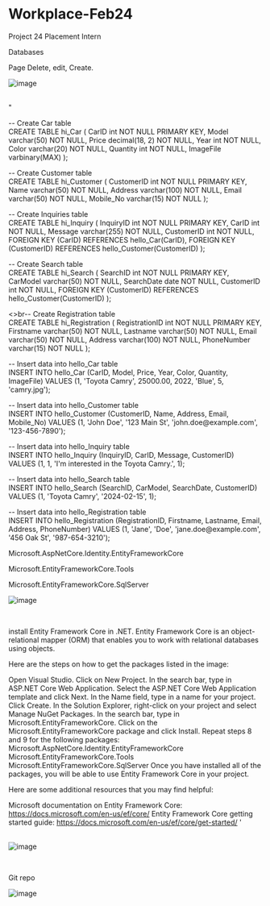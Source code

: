 # Workplace-Feb24
Project 24 Placement Intern  
<p>Databases

<p>Page Delete, edit, Create. 

![image](https://github.com/Dm2998/Workplace-/assets/114578666/66348a0e-1fea-4a73-a4b2-d0cfcdc738bf)


<br>
"
<p>-- Create Car table
  <br>
CREATE TABLE hi_Car (
  CarID int NOT NULL PRIMARY KEY,
  Model varchar(50) NOT NULL,
  Price decimal(18, 2) NOT NULL,
  Year int NOT NULL,
  Color varchar(20) NOT NULL,
  Quantity int NOT NULL,
  ImageFile  varbinary(MAX)
);

<p>-- Create Customer table
  <br>
CREATE TABLE hi_Customer (
  CustomerID int NOT NULL PRIMARY KEY,
  Name varchar(50) NOT NULL,
  Address varchar(100) NOT NULL,
  Email varchar(50) NOT NULL,
  Mobile_No varchar(15) NOT NULL
);

<p>-- Create Inquiries table
<br>
CREATE TABLE hi_Inquiry (
  InquiryID int NOT NULL PRIMARY KEY,
  CarID int NOT NULL,
  Message varchar(255) NOT NULL,
  CustomerID int NOT NULL,
  FOREIGN KEY (CarID) REFERENCES hello_Car(CarID),
  FOREIGN KEY (CustomerID) REFERENCES hello_Customer(CustomerID)
);

<p>-- Create Search table
  <br>
CREATE TABLE hi_Search (
  SearchID int NOT NULL PRIMARY KEY,
  CarModel varchar(50) NOT NULL,
  SearchDate date NOT NULL,
  CustomerID int NOT NULL,
  FOREIGN KEY (CustomerID) REFERENCES hello_Customer(CustomerID)
);

<>br-- Create Registration table
<br>
CREATE TABLE hi_Registration (
  RegistrationID int NOT NULL PRIMARY KEY,
  Firstname varchar(50) NOT NULL,
  Lastname varchar(50) NOT NULL,
  Email varchar(50) NOT NULL,
  Address varchar(100) NOT NULL,
  PhoneNumber varchar(15) NOT NULL
);





<p>-- Insert data into hello_Car table
<br>
INSERT INTO hello_Car (CarID, Model, Price, Year, Color, Quantity, ImageFile)
VALUES (1, 'Toyota Camry', 25000.00, 2022, 'Blue', 5, 'camry.jpg');

<p>-- Insert data into hello_Customer table
<br>
  INSERT INTO hello_Customer (CustomerID, Name, Address, Email, Mobile_No)
VALUES (1, 'John Doe', '123 Main St', 'john.doe@example.com', '123-456-7890');

<p>-- Insert data into hello_Inquiry table
<br>
INSERT INTO hello_Inquiry (InquiryID, CarID, Message, CustomerID)
VALUES (1, 1, 'I'm interested in the Toyota Camry.', 1);

<p>-- Insert data into hello_Search table
<br>
INSERT INTO hello_Search (SearchID, CarModel, SearchDate, CustomerID)
VALUES (1, 'Toyota Camry', '2024-02-15', 1);

<p>-- Insert data into hello_Registration table

  <br>
  INSERT INTO hello_Registration (RegistrationID, Firstname, Lastname, Email, Address, PhoneNumber)
VALUES (1, 'Jane', 'Doe', 'jane.doe@example.com', '456 Oak St', '987-654-3210');




<br>
<p>Microsoft.AspNetCore.Identity.EntityFrameworkCore
<p>Microsoft.EntityFrameworkCore.Tools
<p>Microsoft.EntityFrameworkCore.SqlServer


<br>

![image](https://github.com/Dm2998/Workplace-/assets/114578666/6c98f9e1-aae5-43b5-94b6-49bba3cf69fa)

<br>

install Entity Framework Core in .NET. Entity Framework Core is an object-relational mapper (ORM) that enables you to work with relational databases using objects.

Here are the steps on how to get the packages listed in the image:

Open Visual Studio.
Click on New Project.
In the search bar, type in ASP.NET Core Web Application.
Select the ASP.NET Core Web Application template and click Next.
In the Name field, type in a name for your project.
Click Create.
In the Solution Explorer, right-click on your project and select Manage NuGet Packages.
In the search bar, type in Microsoft.EntityFrameworkCore.
Click on the Microsoft.EntityFrameworkCore package and click Install.
Repeat steps 8 and 9 for the following packages:
Microsoft.AspNetCore.Identity.EntityFrameworkCore
Microsoft.EntityFrameworkCore.Tools
Microsoft.EntityFrameworkCore.SqlServer
Once you have installed all of the packages, you will be able to use Entity Framework Core in your project.

Here are some additional resources that you may find helpful:

Microsoft documentation on Entity Framework Core: https://docs.microsoft.com/en-us/ef/core/
Entity Framework Core getting started guide: https://docs.microsoft.com/en-us/ef/core/get-started/
'
<br>
<br>

![image](https://github.com/Dm2998/Workplace-/assets/114578666/986c5171-c43d-4278-8e61-ffdebbfb0c0a)


<br>

Git repo


![image](https://github.com/Dm2998/Workplace-/assets/114578666/cfecc3fa-3eb0-49dd-b3bc-6a2c92a47ec7)





